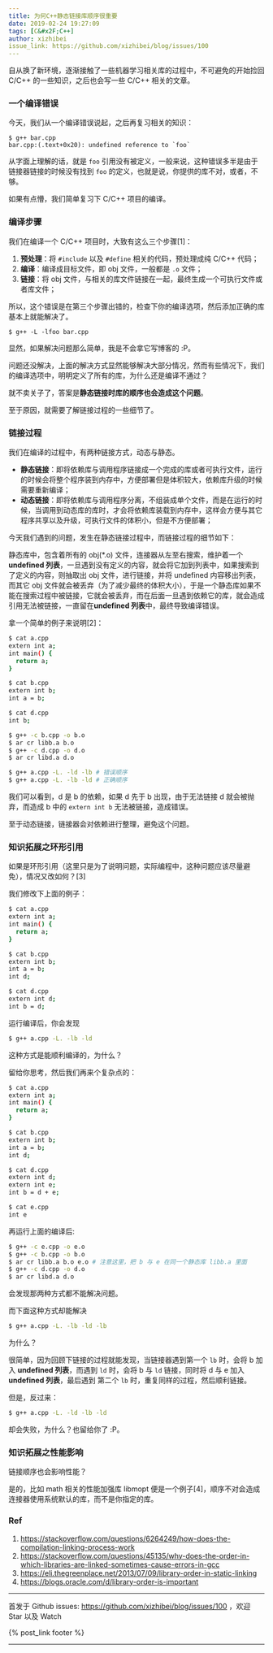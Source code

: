 ```yaml
---
title: 为何C++静态链接库顺序很重要
date: 2019-02-24 19:27:09
tags: [C&#x2F;C++]
author: xizhibei
issue_link: https://github.com/xizhibei/blog/issues/100
---
```

<!-- en_title: why-library-order-matters-in-cpp-static-linking -->

自从换了新环境，逐渐接触了一些机器学习相关库的过程中，不可避免的开始捡回 C/C++ 的一些知识，之后也会写一些 C/C++ 相关的文章。

### 一个编译错误

今天，我们从一个编译错误说起，之后再复习相关的知识：

    $ g++ bar.cpp
    bar.cpp:(.text+0x20): undefined reference to `foo`

从字面上理解的话，就是 `foo` 引用没有被定义，一般来说，这种错误多半是由于链接器链接的时候没有找到 `foo` 的定义，也就是说，你提供的库不对，或者，不够。

如果有点懵，我们简单复习下 C/C++ 项目的编译。

### 编译步骤

我们在编译一个 C/C++ 项目时，大致有这么三个步骤[1]：

1.  **预处理**：将 `#include` 以及 `#define` 相关的代码，预处理成纯 C/C++ 代码；
2.  **编译**：编译成目标文件，即 obj 文件，一般都是 `.o` 文件；
3.  **链接**：将 obj 文件，与相关的库文件链接在一起，最终生成一个可执行文件或者库文件；

所以，这个错误是在第三个步骤出错的，检查下你的编译选项，然后添加正确的库基本上就能解决了。

    $ g++ -L -lfoo bar.cpp

显然，如果解决问题那么简单，我是不会拿它写博客的 :P。

问题还没解决，上面的解决方式显然能够解决大部分情况，然而有些情况下，我们的编译选项中，明明定义了所有的库，为什么还是编译不通过？

就不卖关子了，答案是**静态链接时库的顺序也会造成这个问题**。

至于原因，就需要了解链接过程的一些细节了。

### 链接过程

我们在编译的过程中，有两种链接方式，动态与静态。

-   **静态链接**：即将依赖库与调用程序链接成一个完成的库或者可执行文件，运行的时候会将整个程序装到内存中，方便部署但是体积较大，依赖库升级的时候需要重新编译；
-   **动态链接**：即将依赖库与调用程序分离，不组装成单个文件，而是在运行的时候，当调用到动态库的库时，才会将依赖库装载到内存中，这样会方便与其它程序共享以及升级，可执行文件的体积小，但是不方便部署；

今天我们遇到的问题，发生在静态链接过程中，而链接过程的细节如下：

静态库中，包含着所有的 obj(\*.o) 文件，连接器从左至右搜索，维护着一个 **undefined 列表**，一旦遇到没有定义的内容，就会将它加到列表中，如果搜索到了定义的内容，则抽取出 obj 文件，进行链接，并将 undefined 内容移出列表，而其它 obj 文件就会被丢弃（为了减少最终的体积大小），于是一个静态库如果不能在搜索过程中被链接，它就会被丢弃，而在后面一旦遇到依赖它的库，就会造成引用无法被链接，一直留在**undefined 列表**中，最终导致编译错误。

拿一个简单的例子来说明[2]：

```bash
$ cat a.cpp
extern int a;
int main() {
  return a;
}

$ cat b.cpp
extern int b;
int a = b;

$ cat d.cpp
int b;
```

```bash
$ g++ -c b.cpp -o b.o
$ ar cr libb.a b.o
$ g++ -c d.cpp -o d.o
$ ar cr libd.a d.o

$ g++ a.cpp -L. -ld -lb # 错误顺序
$ g++ a.cpp -L. -lb -ld # 正确顺序
```

我们可以看到，d 是 b 的依赖，如果 d 先于 b 出现，由于无法链接 d 就会被抛弃，而造成 b 中的 `extern int b` 无法被链接，造成错误。

至于动态链接，链接器会对依赖进行整理，避免这个问题。

### 知识拓展之环形引用

如果是环形引用（这里只是为了说明问题，实际编程中，这种问题应该尽量避免），情况又改如何？[3]

我们修改下上面的例子：

```bash
$ cat a.cpp
extern int a;
int main() {
  return a;
}

$ cat b.cpp
extern int b;
int a = b;
int d;

$ cat d.cpp
extern int d;
int b = d;
```

运行编译后，你会发现

```bash
$ g++ a.cpp -L. -lb -ld
```

这种方式是能顺利编译的，为什么？

留给你思考，然后我们再来个复杂点的：

```bash
$ cat a.cpp
extern int a;
int main() {
  return a;
}

$ cat b.cpp
extern int b;
int a = b;
int d;

$ cat d.cpp
extern int d;
extern int e;
int b = d + e;

$ cat e.cpp
int e
```

再运行上面的编译后:

```bash
$ g++ -c e.cpp -o e.o
$ g++ -c b.cpp -o b.o
$ ar cr libb.a b.o e.o # 注意这里，把 b 与 e 在同一个静态库 libb.a 里面
$ g++ -c d.cpp -o d.o
$ ar cr libd.a d.o
```

会发现那两种方式都不能解决问题。

而下面这种方式却能解决

```bash
$ g++ a.cpp -L. -lb -ld -lb
```

为什么？

很简单，因为回顾下链接的过程就能发现，当链接器遇到第一个 `lb` 时，会将 b 加入 **undefined 列表**，而遇到 `ld` 时，会将 b 与 `ld` 链接，同时将 d 与 e 加入 **undefined 列表**，最后遇到 第二个 `lb` 时，重复同样的过程，然后顺利链接。

但是，反过来：

```bash
$ g++ a.cpp -L. -ld -lb -ld
```

却会失败，为什么？也留给你了 :P。

### 知识拓展之性能影响

链接顺序也会影响性能？

是的，比如 math 相关的性能加强库 libmopt 便是一个例子[4]，顺序不对会造成连接器使用系统默认的库，而不是你指定的库。

### Ref

1.  <https://stackoverflow.com/questions/6264249/how-does-the-compilation-linking-process-work>
2.  <https://stackoverflow.com/questions/45135/why-does-the-order-in-which-libraries-are-linked-sometimes-cause-errors-in-gcc>
3.  <https://eli.thegreenplace.net/2013/07/09/library-order-in-static-linking>
4.  <https://blogs.oracle.com/d/library-order-is-important>


***
首发于 Github issues: https://github.com/xizhibei/blog/issues/100 ，欢迎 Star 以及 Watch

{% post_link footer %}
***